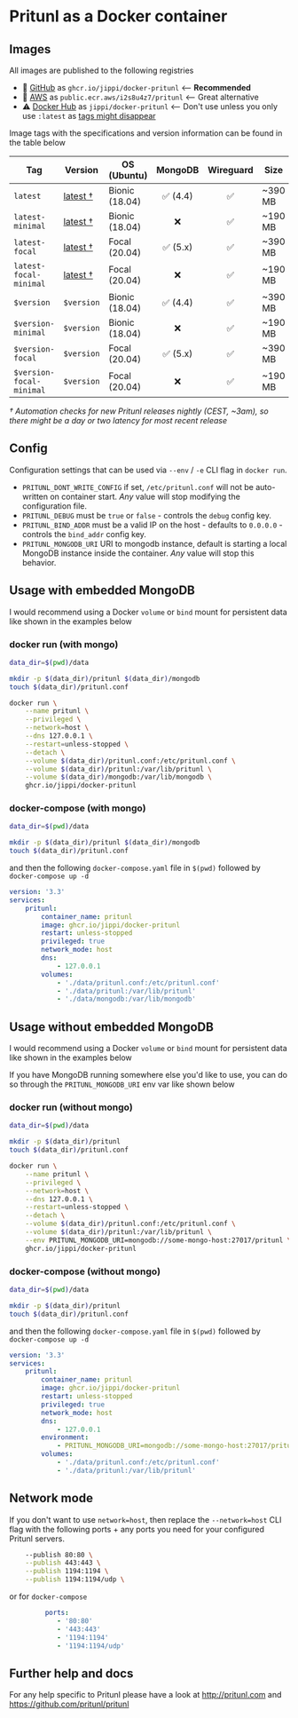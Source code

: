 # Pritunl as a Docker container



## Images

All images are published to the following registries

* 🥇 [GitHub](https://github.com/jippi/docker-pritunl/pkgs/container/docker-pritunl) as `ghcr.io/jippi/docker-pritunl` <-- **Recommended**
* 🥈 [AWS](https://gallery.ecr.aws/i2s8u4z7/pritunl) as `public.ecr.aws/i2s8u4z7/pritunl` <-- Great alternative
* ⚠️ [Docker Hub](https://hub.docker.com/r/jippi/pritunl/) as `jippi/docker-pritunl` <-- Don't use unless you only use `:latest` as [tags might disappear](https://www.docker.com/blog/scaling-dockers-business-to-serve-millions-more-developers-storage/)

Image tags with the specifications and version information can be found in the table below

| **Tag**                   | **Version**                                                                 | **OS (Ubuntu)**         | **MongoDB**            | **Wireguard**             | **Size**        |
|-------------------------- |---------------------------------------------------------------------------- |-----------------------  |:---------------------: |:------------------------: |---------------- |
| `latest`                  | [latest †](https://github.com/pritunl/pritunl/releases/latest)              | Bionic (18.04)          |        ✅ (4.4)         |            ✅             | ~390 MB         |
| `latest-minimal`          | [latest †](https://github.com/pritunl/pritunl/releases/latest)              | Bionic (18.04)          |           ❌            |            ✅             | ~190 MB         |
| `latest-focal`            | [latest †](https://github.com/pritunl/pritunl/releases/latest)              | Focal (20.04)           |        ✅ (5.x)         |            ✅             | ~390 MB         |
| `latest-focal-minimal`    | [latest †](https://github.com/pritunl/pritunl/releases/latest)              | Focal (20.04)           |           ❌            |            ✅             | ~190 MB         |
| `$version`                | `$version`                                                                  | Bionic (18.04)          |        ✅ (4.4)         |            ✅             | ~390 MB         |
| `$version-minimal`        | `$version`                                                                  | Bionic (18.04)          |           ❌            |            ✅             | ~190 MB         |
| `$version-focal`          | `$version`                                                                  | Focal (20.04)           |        ✅ (5.x)         |            ✅             | ~390 MB         |
| `$version-focal-minimal`  | `$version`                                                                  | Focal (20.04)           |           ❌            |            ✅             | ~190 MB         |

_† Automation checks for new Pritunl releases nightly (CEST, ~3am), so there might be a day or two latency for most recent release_

## Config

Configuration settings that can be used via `--env` / `-e` CLI flag in `docker run`.

* `PRITUNL_DONT_WRITE_CONFIG` if set, `/etc/pritunl.conf` will not be auto-written on container start. _Any_ value will stop modifying the configuration file.
* `PRITUNL_DEBUG` must be `true` or `false` - controls the `debug` config key.
* `PRITUNL_BIND_ADDR` must be a valid IP on the host - defaults to `0.0.0.0` - controls the `bind_addr` config key.
* `PRITUNL_MONGODB_URI` URI to mongodb instance, default is starting a local MongoDB instance inside the container. _Any_ value will stop this behavior.

## Usage with embedded MongoDB

I would recommend using a Docker `volume` or `bind` mount for persistent data like shown in the examples below

### docker run (with mongo)

```sh
data_dir=$(pwd)/data

mkdir -p $(data_dir)/pritunl $(data_dir)/mongodb
touch $(data_dir)/pritunl.conf

docker run \
    --name pritunl \
    --privileged \
    --network=host \
    --dns 127.0.0.1 \
    --restart=unless-stopped \
    --detach \
    --volume $(data_dir)/pritunl.conf:/etc/pritunl.conf \
    --volume $(data_dir)/pritunl:/var/lib/pritunl \
    --volume $(data_dir)/mongodb:/var/lib/mongodb \
    ghcr.io/jippi/docker-pritunl
```

### docker-compose (with mongo)

```sh
data_dir=$(pwd)/data

mkdir -p $(data_dir)/pritunl $(data_dir)/mongodb
touch $(data_dir)/pritunl.conf
```

and then the following `docker-compose.yaml` file in `$(pwd)` followed by `docker-compose up -d`

```yaml
version: '3.3'
services:
    pritunl:
        container_name: pritunl
        image: ghcr.io/jippi/docker-pritunl
        restart: unless-stopped
        privileged: true
        network_mode: host
        dns:
            - 127.0.0.1
        volumes:
            - './data/pritunl.conf:/etc/pritunl.conf'
            - './data/pritunl:/var/lib/pritunl'
            - './data/mongodb:/var/lib/mongodb'
```

## Usage without embedded MongoDB

I would recommend using a Docker `volume` or `bind` mount for persistent data like shown in the examples below

If you have MongoDB running somewhere else you'd like to use, you can do so through the `PRITUNL_MONGODB_URI` env var like shown below

### docker run (without mongo)

```sh
data_dir=$(pwd)/data

mkdir -p $(data_dir)/pritunl
touch $(data_dir)/pritunl.conf

docker run \
    --name pritunl \
    --privileged \
    --network=host \
    --dns 127.0.0.1 \
    --restart=unless-stopped \
    --detach \
    --volume $(data_dir)/pritunl.conf:/etc/pritunl.conf \
    --volume $(data_dir)/pritunl:/var/lib/pritunl \
    --env PRITUNL_MONGODB_URI=mongodb://some-mongo-host:27017/pritunl \
    ghcr.io/jippi/docker-pritunl
```

### docker-compose (without mongo)

```sh
data_dir=$(pwd)/data

mkdir -p $(data_dir)/pritunl
touch $(data_dir)/pritunl.conf
```

and then the following `docker-compose.yaml` file in `$(pwd)` followed by `docker-compose up -d`

```yaml
version: '3.3'
services:
    pritunl:
        container_name: pritunl
        image: ghcr.io/jippi/docker-pritunl
        restart: unless-stopped
        privileged: true
        network_mode: host
        dns:
            - 127.0.0.1
        environment:
            - PRITUNL_MONGODB_URI=mongodb://some-mongo-host:27017/pritunl
        volumes:
            - './data/pritunl.conf:/etc/pritunl.conf'
            - './data/pritunl:/var/lib/pritunl'
```

## Network mode

If you don't want to use `network=host`, then replace the `--network=host` CLI flag with the following ports + any ports you need for your configured Pritunl servers.

```sh
    --publish 80:80 \
    --publish 443:443 \
    --publish 1194:1194 \
    --publish 1194:1194/udp \
```

or for `docker-compose`

```yaml
         ports:
            - '80:80'
            - '443:443'
            - '1194:1194'
            - '1194:1194/udp'
```

## Further help and docs

For any help specific to Pritunl please have a look at http://pritunl.com and https://github.com/pritunl/pritunl
